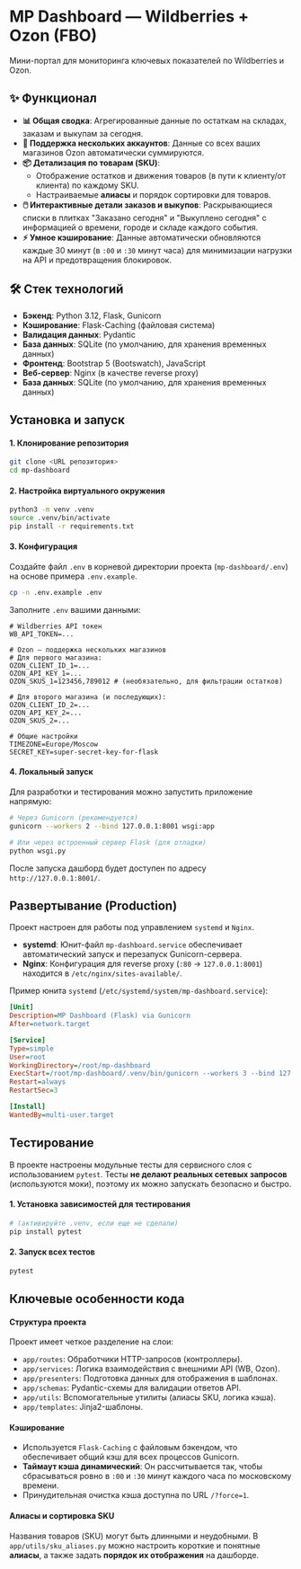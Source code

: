 # MP Dashboard — Wildberries + Ozon (FBO)

Мини-портал для мониторинга ключевых показателей по Wildberries и Ozon.

## ✨ Функционал

- **📊 Общая сводка**: Агрегированные данные по остаткам на складах, заказам и выкупам за сегодня.
- **💼 Поддержка нескольких аккаунтов**: Данные со всех ваших магазинов Ozon автоматически суммируются.
- **📦 Детализация по товарам (SKU)**:
  - Отображение остатков и движения товаров (в пути к клиенту/от клиента) по каждому SKU.
  - Настраиваемые **алиасы** и порядок сортировки для товаров.
- **🖱️ Интерактивные детали заказов и выкупов**: Раскрывающиеся списки в плитках "Заказано сегодня" и "Выкуплено сегодня" с информацией о времени, городе и складе каждого события.
- **⚡ Умное кэширование**: Данные автоматически обновляются каждые 30 минут (в `:00` и `:30` минут часа) для минимизации нагрузки на API и предотвращения блокировок.

## 🛠️ Стек технологий

- **Бэкенд**: Python 3.12, Flask, Gunicorn
- **Кэширование**: Flask-Caching (файловая система)
- **Валидация данных**: Pydantic
- **База данных**: SQLite (по умолчанию, для хранения временных данных)
- **Фронтенд**: Bootstrap 5 (Bootswatch), JavaScript
- **Веб-сервер**: Nginx (в качестве reverse proxy)
- **База данных**: SQLite (по умолчанию, для хранения временных данных)

## Установка и запуск

#### 1. Клонирование репозитория
```bash
git clone <URL репозитория>
cd mp-dashboard
```

#### 2. Настройка виртуального окружения
```bash
python3 -m venv .venv
source .venv/bin/activate
pip install -r requirements.txt
```

#### 3. Конфигурация
Создайте файл `.env` в корневой директории проекта (`mp-dashboard/.env`) на основе примера `.env.example`.

```bash
cp -n .env.example .env
```

Заполните `.env` вашими данными:
```env
# Wildberries API токен
WB_API_TOKEN=...

# Ozon — поддержка нескольких магазинов
# Для первого магазина:
OZON_CLIENT_ID_1=...
OZON_API_KEY_1=...
OZON_SKUS_1=123456,789012 # (необязательно, для фильтрации остатков)

# Для второго магазина (и последующих):
OZON_CLIENT_ID_2=...
OZON_API_KEY_2=...
OZON_SKUS_2=...

# Общие настройки
TIMEZONE=Europe/Moscow
SECRET_KEY=super-secret-key-for-flask
```

#### 4. Локальный запуск
Для разработки и тестирования можно запустить приложение напрямую:
```bash
# Через Gunicorn (рекомендуется)
gunicorn --workers 2 --bind 127.0.0.1:8001 wsgi:app

# Или через встроенный сервер Flask (для отладки)
python wsgi.py
```
После запуска дашборд будет доступен по адресу `http://127.0.0.1:8001/`.

## Развертывание (Production)

Проект настроен для работы под управлением `systemd` и `Nginx`.

- **systemd**: Юнит-файл `mp-dashboard.service` обеспечивает автоматический запуск и перезапуск Gunicorn-сервера.
- **Nginx**: Конфигурация для reverse proxy (`:80` → `127.0.0.1:8001`) находится в `/etc/nginx/sites-available/`.

Пример юнита `systemd` (`/etc/systemd/system/mp-dashboard.service`):
```ini
[Unit]
Description=MP Dashboard (Flask) via Gunicorn
After=network.target

[Service]
Type=simple
User=root
WorkingDirectory=/root/mp-dashboard
ExecStart=/root/mp-dashboard/.venv/bin/gunicorn --workers 3 --bind 127.0.0.1:8001 wsgi:app
Restart=always
RestartSec=3

[Install]
WantedBy=multi-user.target
```

## Тестирование

В проекте настроены модульные тесты для сервисного слоя с использованием `pytest`. Тесты **не делают реальных сетевых запросов** (используются моки), поэтому их можно запускать безопасно и быстро.

#### 1. Установка зависимостей для тестирования
```bash
# (активируйте .venv, если еще не сделали)
pip install pytest
```

#### 2. Запуск всех тестов
```bash
pytest
```

## Ключевые особенности кода

#### Структура проекта
Проект имеет четкое разделение на слои:
- `app/routes`: Обработчики HTTP-запросов (контроллеры).
- `app/services`: Логика взаимодействия с внешними API (WB, Ozon).
- `app/presenters`: Подготовка данных для отображения в шаблонах.
- `app/schemas`: Pydantic-схемы для валидации ответов API.
- `app/utils`: Вспомогательные утилиты (алиасы SKU, логика кэша).
- `app/templates`: Jinja2-шаблоны.

#### Кэширование
- Используется `Flask-Caching` с файловым бэкендом, что обеспечивает общий кэш для всех процессов Gunicorn.
- **Таймаут кэша динамический**: Он рассчитывается так, чтобы сбрасываться ровно в `:00` и `:30` минут каждого часа по московскому времени.
- Принудительная очистка кэша доступна по URL `/?force=1`.

#### Алиасы и сортировка SKU
Названия товаров (SKU) могут быть длинными и неудобными. В `app/utils/sku_aliases.py` можно настроить короткие и понятные **алиасы**, а также задать **порядок их отображения** на дашборде.
